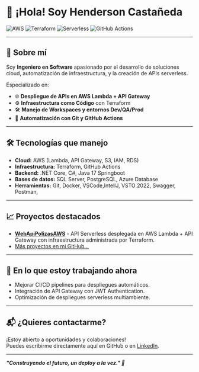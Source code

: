 # 👋 ¡Hola! Soy Henderson Castañeda

![AWS](https://img.shields.io/badge/Cloud-AWS-orange?logo=amazonaws)
![Terraform](https://img.shields.io/badge/IaC-Terraform-blueviolet?logo=terraform)
![Serverless](https://img.shields.io/badge/Architecture-Serverless-brightgreen)
![GitHub Actions](https://img.shields.io/badge/CI/CD-GitHub%20Actions-blue?logo=githubactions)

---

## 🚀 Sobre mí

Soy **Ingeniero en Software** apasionado por el desarrollo de soluciones cloud, automatización de infraestructura, y la creación de APIs serverless.

Especializado en:

- 🌐 **Despliegue de APIs en AWS Lambda + API Gateway**
- ⚙️ **Infraestructura como Código** con Terraform
- 🛠️ **Manejo de Workspaces y entornos Dev/QA/Prod**
- 🚀 **Automatización con Git y GitHub Actions**

---

## 🛠️ Tecnologías que manejo

- **Cloud:** AWS (Lambda, API Gateway, S3, IAM, RDS)
- **Infraestructura:** Terraform, GitHub Actions
- **Backend:** .NET Core, C#, Java 17 Springboot
- **Bases de datos:** SQL Server, PostgreSQL, Azure Database
- **Herramientas:** Git, Docker, VSCode,IntellJ, VSTO 2022, Swagger, Postman,

---

## 📈 Proyectos destacados

- [**WebApiPolizasAWS**](https://github.com/CH88320B/devApiLambdaAWS) - API Serverless desplegada en AWS Lambda + API Gateway con infraestructura administrada por Terraform.
- [Más proyectos en mi GitHub...](https://github.com/CH88320B?tab=repositories)

---

## 🎯 En lo que estoy trabajando ahora

- Mejorar CI/CD pipelines para despliegues automáticos.
- Integración de API Gateway con JWT Authentication.
- Optimización de despliegues serverless multiambiente.

---

## 📬 ¿Quieres contactarme?

¡Estoy abierto a oportunidades y colaboraciones!  
Puedes escribirme directamente aquí en GitHub o en [LinkedIn](#).

---

_**"Construyendo el futuro, un deploy a la vez." 🚀**_

